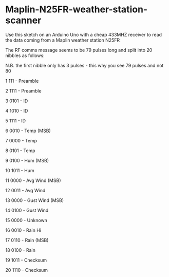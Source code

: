 # Maplin-N25FR-weather-station-scanner

Use this sketch on an Arduino Uno with a cheap 433MHZ receiver to read the data coming from a Maplin weather station N25FR

The RF comms message seems to be 79 pulses long and split into 20 nibbles as follows:

N.B. the first nibble only has 3 pulses - this why you see 79 pulses and not 80

1  111   - Preamble

2  1111  - Preamble

3  0101  - ID

4  1010  - ID

5  1111  - ID

6  0010  - Temp      (MSB)

7  0000  - Temp

8  0101  - Temp

9  0100  - Hum       (MSB)

10 1011  - Hum

11 0000  - Avg Wind  (MSB)

12 0011  - Avg Wind

13 0000  - Gust Wind (MSB)

14 0100  - Gust Wind

15 0000  - Unknown

16 0010  - Rain Hi

17 0110  - Rain      (MSB)

18 0100  - Rain

19 1011  - Checksum

20 1110  - Checksum

